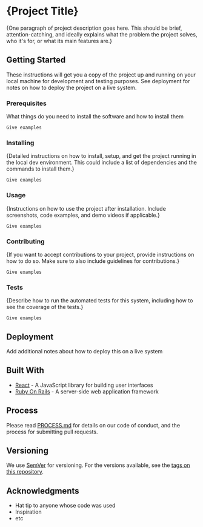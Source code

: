 # {Project Title}

{One paragraph of project description goes here. This should be brief, attention-catching, and ideally explains what the problem the project solves, who it's for, or what its main features are.}

## Getting Started

These instructions will get you a copy of the project up and running on your local machine for development and testing purposes. See deployment for notes on how to deploy the project on a live system.

### Prerequisites

What things do you need to install the software and how to install them

```
Give examples
```

### Installing

{Detailed instructions on how to install, setup, and get the project running in the local dev environment. This could include a list of dependencies and the commands to install them.}

```
Give examples
```

### Usage

{Instructions on how to use the project after installation. Include screenshots, code examples, and demo videos if applicable.}

```
Give examples
```

### Contributing

{If you want to accept contributions to your project, provide instructions on how to do so. Make sure to also include guidelines for contributions.}

```
Give examples
```

### Tests

{Describe how to run the automated tests for this system, including how to see the coverage of the tests.}

```
Give examples
```

## Deployment

Add additional notes about how to deploy this on a live system

## Built With

* [React](https://reactjs.org/) - A JavaScript library for building user interfaces
* [Ruby On Rails](https://rubyonrails.org/) - A server-side web application framework

## Process

Please read [PROCESS.md](.github/PROCESS.md) for details on our code of conduct, and the process for submitting pull requests.

## Versioning

We use [SemVer](http://semver.org/) for versioning. For the versions available, see the [tags on this repository](tags). 

## Acknowledgments

* Hat tip to anyone whose code was used
* Inspiration
* etc

